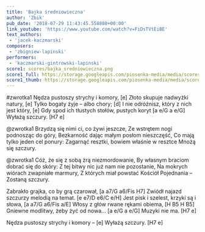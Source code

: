 ```yaml
---
title: 'Bajka średniowieczna'
author: 'Zbik'
pub_date: '2018-07-29 11:43:45.558880+00:00'
link_youtube: 'https://www.youtube.com/watch?v=FiDsTVtEiBE'
text_authors:
 - 'jacek-kaczmarski'
composers:
 - 'zbigniew-lapinski'
performers:
 - 'kaczmarski-gintrowski-lapinski'
score1: scores/bajka_sredniowieczna.png
score1_full: https://storage.googleapis.com/piosenka-media/media/scores/bajka_sredniowieczna.png
score1_thumb: https://storage.googleapis.com/piosenka-media/media/scores/bajka_sredniowieczna.png.180x0_q85_upscale.png
---
```


#zwrotka1
Nędza pustoszy strychy i komory, [e]
Złoto skupuje nadwyżki natury, [e]
Tylko bogaty żyje – albo chory; [d]
I nie odróżnisz, który z nich jest który, [e]
Gdy spod ich tłustych stołów, pustych koryt [a e/G a e/G]
Wyłażą szczury. [H7 e]

@zwrotka1
Brzydzą się nimi ci, co żywi jeszcze,
Ze wstrętem nogi podnosząc do góry,
Bezkarność dając małym posłom nieszczęść,
Co mają tylko jeden cel ponury:
Zagarnąć resztki, bowiem właśnie w resztce
Mnożą się szczury.

@zwrotka1
Cóż, że się z sobą żrą niezmordowanie,
By własnym braciom dobrać się do skóry:
Z tej bitwy nic już nam nie pozostanie,
Na mokrych wiórach zwapniałe marmury,
Z których miał powstać Kościół Pojednania –
Zostaną szczury.

Zabrakło grajka, co by grą czarował, [a a7/G a6/Fis H7]
Zwiódł najazd szczurzy melodią na temat. [e e7/D e6/C e/H]
Jest pisk i szelest, krzyki są i słowa, [a a7/G a6/Fis a/E]
Włosy z głów rwane rękami obiema, [H B5 H B5]
Gniewne modlitwy, żeby żyć od nowa… [a e/G a e/G]
Muzyki nie ma. [H7 e]

Nędza pustoszy strychy i komory – [e]
Wyłażą szczury. [H7 e]